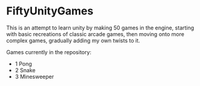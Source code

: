 # FiftyUnityGames
This is an attempt to learn unity by making 50 games in the engine, starting with basic recreations of classic arcade games,
then moving onto more complex games, gradually adding my own twists to it.

Games currently in the repository:
- 1 Pong
- 2 Snake
- 3 Minesweeper
